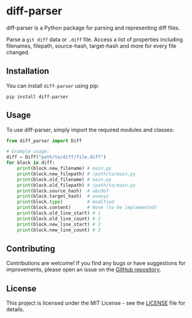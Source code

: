 # diff-parser

diff-parser is a Python package for parsing and representing diff files.

Parse a `git diff` data or `.diff` file. Access a list of properties including filenames, filepath, source-hash, target-hash and more for every file changed.

## Installation

You can install `diff-parser` using pip:

```
pip install diff-parser
```


## Usage

To use diff-parser, simply import the required modules and classes:

```python
from diff_parser import Diff

# Example usage:
diff = Diff("path/to/diff/file.diff")
for block in diff:
    print(block.new_filename) # main.py
    print(block.new_filepath) # /path/to/main.py
    print(block.old_filename) # main.py
    print(block.old_filepath) # /path/to/main.py
    print(block.source_hash)  # abcdef
    print(block.target_hash)  # uvwxyz
    print(block.type)         # modified
    print(block.content)      # None (to be implemented)
    print(block.old_line_start) # 1
    print(block.old_line_count) # 2
    print(block.new_line_start) # 2
    print(block.new_line_count) # 3
```

## Contributing
Contributions are welcome! If you find any bugs or have suggestions for improvements, please open an issue on the [GitHub repository](https://github.com/shaiksamad/diff-parser/issues).

## License
This project is licensed under the MIT License - see the [LICENSE](https://github.com/shaiksamad/diff-parser/blob/main/LICENSE) file for details.


